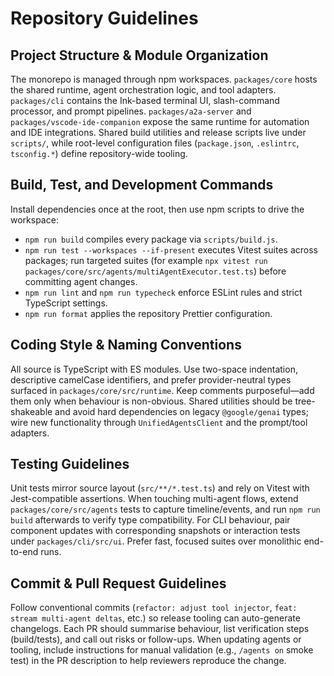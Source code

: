 # Repository Guidelines

## Project Structure & Module Organization
The monorepo is managed through npm workspaces. `packages/core` hosts the shared runtime, agent orchestration logic, and tool adapters. `packages/cli` contains the Ink-based terminal UI, slash-command processor, and prompt pipelines. `packages/a2a-server` and `packages/vscode-ide-companion` expose the same runtime for automation and IDE integrations. Shared build utilities and release scripts live under `scripts/`, while root-level configuration files (`package.json`, `.eslintrc`, `tsconfig.*`) define repository-wide tooling.

## Build, Test, and Development Commands
Install dependencies once at the root, then use npm scripts to drive the workspace:
- `npm run build` compiles every package via `scripts/build.js`.
- `npm run test --workspaces --if-present` executes Vitest suites across packages; run targeted suites (for example `npx vitest run packages/core/src/agents/multiAgentExecutor.test.ts`) before committing agent changes.
- `npm run lint` and `npm run typecheck` enforce ESLint rules and strict TypeScript settings.
- `npm run format` applies the repository Prettier configuration.

## Coding Style & Naming Conventions
All source is TypeScript with ES modules. Use two-space indentation, descriptive camelCase identifiers, and prefer provider-neutral types surfaced in `packages/core/src/runtime`. Keep comments purposeful—add them only when behaviour is non-obvious. Shared utilities should be tree-shakeable and avoid hard dependencies on legacy `@google/genai` types; wire new functionality through `UnifiedAgentsClient` and the prompt/tool adapters.

## Testing Guidelines
Unit tests mirror source layout (`src/**/*.test.ts`) and rely on Vitest with Jest-compatible assertions. When touching multi-agent flows, extend `packages/core/src/agents` tests to capture timeline/events, and run `npm run build` afterwards to verify type compatibility. For CLI behaviour, pair component updates with corresponding snapshots or interaction tests under `packages/cli/src/ui`. Prefer fast, focused suites over monolithic end-to-end runs.

## Commit & Pull Request Guidelines
Follow conventional commits (`refactor: adjust tool injector`, `feat: stream multi-agent deltas`, etc.) so release tooling can auto-generate changelogs. Each PR should summarise behaviour, list verification steps (build/tests), and call out risks or follow-ups. When updating agents or tooling, include instructions for manual validation (e.g., `/agents on` smoke test) in the PR description to help reviewers reproduce the change.
